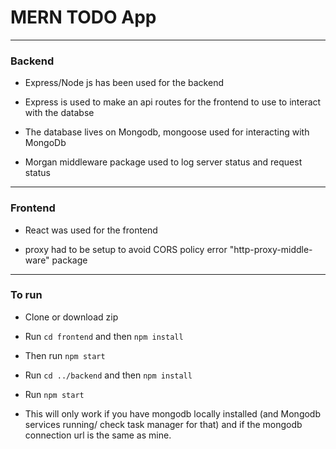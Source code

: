 # MERN TODO App

---

### Backend

- Express/Node js has been used for the backend

- Express is used to make an api routes for the frontend to use to interact with the databse

- The database lives on Mongodb, mongoose used for interacting with MongoDb

- Morgan middleware package used to log server status and request status

---

### Frontend

- React was used for the frontend

- proxy had to be setup to avoid CORS policy error "http-proxy-middle-ware" package

---

### To run

- Clone or download zip

- Run `cd frontend` and then `npm install`

- Then run `npm start`

- Run `cd ../backend` and then `npm install`

- Run `npm start`

- This will only work if you have mongodb locally installed (and Mongodb services running/ check task manager for that) and if the mongodb connection url is the same as mine.

